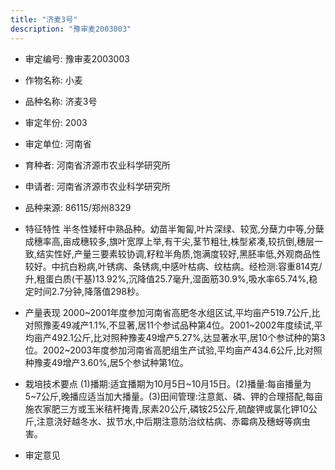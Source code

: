 ```yaml
---
title: "济麦3号"
description: "豫审麦2003003"
---
```

* 审定编号:  豫审麦2003003

*  作物名称:  小麦

*  品种名称:  济麦3号

*  审定年份:  2003

*  审定单位:  河南省

* 育种者:  河南省济源市农业科学研究所

*  申请者:  河南省济源市农业科学研究所

*  品种来源:  86115/郑州8329

*  特征特性
半冬性矮秆中熟品种。幼苗半匍匐,叶片深绿、较宽,分蘖力中等,分蘖成穗率高,亩成穗较多,旗叶宽厚上举,有干尖,茎节粗壮,株型紧凑,较抗倒,穗层一致,结实性好,产量三要素较协调,籽粒半角质,饱满度较好,黑胚率低,外观商品性较好。中抗白粉病,叶锈病、条锈病,中感叶枯病、纹枯病。经检测:容重814克/升,粗蛋白质(干基)13.92%,沉降值25.7毫升,湿面筋30.9%,吸水率65.74%,稳定时间2.7分钟,降落值298秒。

*  产量表现
2000~2001年度参加河南省高肥冬水组区试,平均亩产519.7公斤,比对照豫麦49减产1.1%,不显著,居11个参试品种第4位。2001~2002年度续试,平均亩产492.1公斤,比对照种豫麦49增产5.27%,达显著水平,居10个参试种的第3位。2002~2003年度参加河南省高肥组生产试验,平均亩产434.6公斤,比对照种豫麦49增产3.60%,居5个参试种第1位。

*  栽培技术要点
(1)播期:适宜播期为10月5日~10月15日。(2)播量:每亩播量为5~7公斤,晚播应适当加大播量。(3)田间管理:注意氮、磷、钾的合理搭配,每亩施农家肥三方或玉米秸杆掩青,尿素20公斤,磷铵25公斤,硫酸钾或氯化钾10公斤,注意浇好越冬水、拔节水,中后期注意防治纹枯病、赤霉病及穗蚜等病虫害。

*  审定意见

